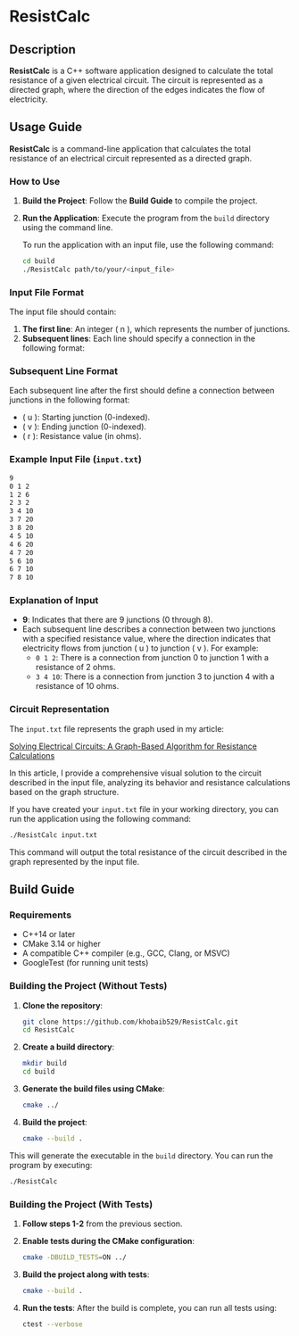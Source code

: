 # ResistCalc

## Description

**ResistCalc** is a C++ software application designed to calculate the total resistance of a given electrical circuit. The circuit is represented as a directed graph, where the direction of the edges indicates the flow of electricity.

## Usage Guide

**ResistCalc** is a command-line application that calculates the total resistance of an electrical circuit represented as a directed graph.

### How to Use

1. **Build the Project**: Follow the **Build Guide** to compile the project.
2. **Run the Application**: Execute the program from the `build` directory using the command line.

   To run the application with an input file, use the following command:

   ```bash
   cd build
   ./ResistCalc path/to/your/<input_file>

### Input File Format

The input file should contain:

1. **The first line**: An integer \( n \), which represents the number of junctions.
2. **Subsequent lines**: Each line should specify a connection in the following format:

### Subsequent Line Format

Each subsequent line after the first should define a connection between junctions in the following format:

- \( u \): Starting junction (0-indexed).
- \( v \): Ending junction (0-indexed).
- \( r \): Resistance value (in ohms).

### Example Input File (`input.txt`)

```bash
9
0 1 2
1 2 6
2 3 2
3 4 10
3 7 20
3 8 20
4 5 10
4 6 20
4 7 20
5 6 10
6 7 10
7 8 10
```

### Explanation of Input

- **9**: Indicates that there are 9 junctions (0 through 8).
- Each subsequent line describes a connection between two junctions with a specified resistance value, where the direction indicates that electricity flows from junction \( u \) to junction \( v \). For example:
  - `0 1 2`: There is a connection from junction 0 to junction 1 with a resistance of 2 ohms.
  - `3 4 10`: There is a connection from junction 3 to junction 4 with a resistance of 10 ohms.


### Circuit Representation

The `input.txt` file represents the graph used in my article:

[Solving Electrical Circuits: A Graph-Based Algorithm for Resistance Calculations](https://medium.com/@khobaib529/solving-electrical-circuits-a-graph-based-algorithm-for-resistance-calculations-921575c59946)

In this article, I provide a comprehensive visual solution to the circuit described in the input file, analyzing its behavior and resistance calculations based on the graph structure.

If you have created your `input.txt` file in your working directory, you can run the application using the following command:

```bash
./ResistCalc input.txt
```

This command will output the total resistance of the circuit described in the graph represented by the input file.

## Build Guide

### Requirements
- C++14 or later
- CMake 3.14 or higher
- A compatible C++ compiler (e.g., GCC, Clang, or MSVC)
- GoogleTest (for running unit tests)

### Building the Project (Without Tests)

1. **Clone the repository**:
    ```bash
    git clone https://github.com/khobaib529/ResistCalc.git
    cd ResistCalc
    ```

2. **Create a build directory**:
    ```bash
    mkdir build
    cd build
    ```

3. **Generate the build files using CMake**:
    ```bash
    cmake ../
    ```

4. **Build the project**:
    ```bash
    cmake --build .
    ```

This will generate the executable in the `build` directory. You can run the program by executing:
```bash
./ResistCalc
```

### Building the Project (With Tests)

1. **Follow steps 1-2** from the previous section.

2. **Enable tests during the CMake configuration**:
    ```bash
    cmake -DBUILD_TESTS=ON ../
    ```

3. **Build the project along with tests**:
    ```bash
    cmake --build .
    ```

4. **Run the tests**:
    After the build is complete, you can run all tests using:
    ```bash
    ctest --verbose
    ```


